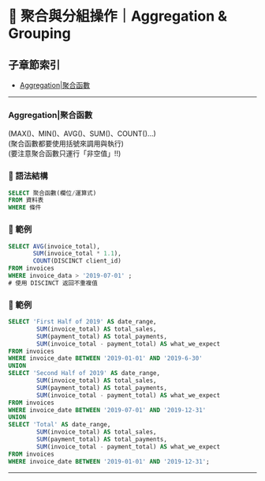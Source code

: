 # 🔢 聚合與分組操作｜Aggregation & Grouping

## 子章節索引
- [Aggregation|聚合函數](#aggregation聚合函數)


---

### Aggregation|聚合函數
(MAX()、MIN()、AVG()、SUM()、COUNT()...)   
(聚合函數都要使用括號來調用與執行)   
(要注意聚合函數只運行「非空值」!!)   

### 📌 語法結構
```sql
SELECT 聚合函數(欄位/運算式)
FROM 資料表
WHERE 條件
```

### 📘 範例
```sql
SELECT AVG(invoice_total),
       SUM(invoice_total * 1.1),
       COUNT(DISCINCT client_id)
FROM invoices
WHERE invoice_data > '2019-07-01' ;
# 使用 DISCINCT 返回不重複值
```

### 📘 範例
```sql
SELECT 'First Half of 2019' AS date_range,
        SUM(invoice_total) AS total_sales,
        SUM(payment_total) AS total_payments,
        SUM(invoice_total - payment_total) AS what_we_expect
FROM invoices
WHERE invoice_date BETWEEN '2019-01-01' AND '2019-6-30' 
UNION
SELECT 'Second Half of 2019' AS date_range,
        SUM(invoice_total) AS total_sales,
        SUM(payment_total) AS total_payments,
        SUM(invoice_total - payment_total) AS what_we_expect
FROM invoices
WHERE invoice_date BETWEEN '2019-07-01' AND '2019-12-31'  
UNION
SELECT 'Total' AS date_range,
        SUM(invoice_total) AS total_sales,
        SUM(payment_total) AS total_payments,
        SUM(invoice_total - payment_total) AS what_we_expect
FROM invoices
WHERE invoice_date BETWEEN '2019-01-01' AND '2019-12-31';
```
---

